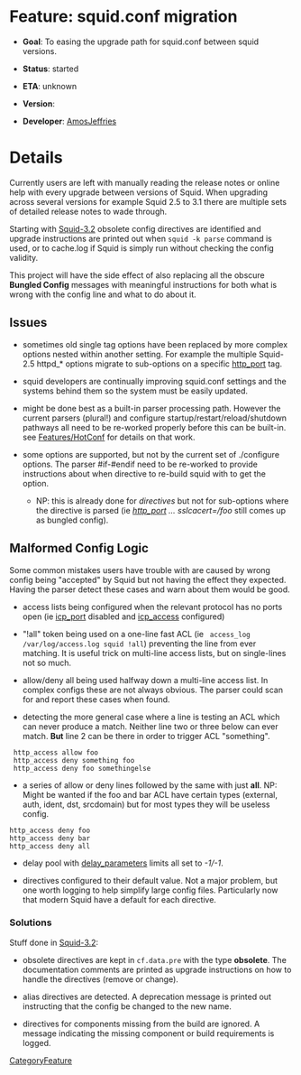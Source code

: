 # Feature: squid.conf migration

  - **Goal**: To easing the upgrade path for squid.conf between squid
    versions.

  - **Status**: started

  - **ETA**: unknown

  - **Version**:

  - **Developer**:
    [AmosJeffries](https://wiki.squid-cache.org/Features/ConfigUpdater/AmosJeffries#)

# Details

Currently users are left with manually reading the release notes or
online help with every upgrade between versions of Squid. When upgrading
across several versions for example Squid 2.5 to 3.1 there are multiple
sets of detailed release notes to wade through.

Starting with
[Squid-3.2](https://wiki.squid-cache.org/Features/ConfigUpdater/Squid-3.2#)
obsolete config directives are identified and upgrade instructions are
printed out when `squid -k parse` command is used, or to cache.log if
Squid is simply run without checking the config validity.

This project will have the side effect of also replacing all the obscure
**Bungled Config** messages with meaningful instructions for both what
is wrong with the config line and what to do about it.

## Issues

  - sometimes old single tag options have been replaced by more complex
    options nested within another setting. For example the multiple
    Squid-2.5 httpd\_\* options migrate to sub-options on a specific
    [http\_port](http://www.squid-cache.org/Doc/config/http_port#) tag.

  - squid developers are continually improving squid.conf settings and
    the systems behind them so the system must be easily updated.

  - might be done best as a built-in parser processing path. However the
    current parsers (plural\!) and configure
    startup/restart/reload/shutdown pathways all need to be re-worked
    properly before this can be built-in. see
    [Features/HotConf](https://wiki.squid-cache.org/Features/ConfigUpdater/Features/HotConf#)
    for details on that work.

  - some options are supported, but not by the current set of
    ./configure options. The parser \#if-\#endif need to be re-worked to
    provide instructions about when directive to re-build squid with to
    get the option.
    
      - NP: this is already done for *directives* but not for
        sub-options where the directive is parsed (ie
        *[http\_port](http://www.squid-cache.org/Doc/config/http_port#)
        ... sslcacert=/foo* still comes up as bungled config).

## Malformed Config Logic

Some common mistakes users have trouble with are caused by wrong config
being "accepted" by Squid but not having the effect they expected.
Having the parser detect these cases and warn about them would be good.

  - access lists being configured when the relevant protocol has no
    ports open (ie
    [icp\_port](http://www.squid-cache.org/Doc/config/icp_port#)
    disabled and
    [icp\_access](http://www.squid-cache.org/Doc/config/icp_access#)
    configured)

  - "\!all" token being used on a one-line fast ACL (ie `  access_log
    /var/log/access.log squid !all `) preventing the line from ever
    matching. It is useful trick on multi-line access lists, but on
    single-lines not so much.

  - allow/deny all being used halfway down a multi-line access list. In
    complex configs these are not always obvious. The parser could scan
    for and report these cases when found.

  - detecting the more general case where a line is testing an ACL which
    can never produce a match. Neither line two or three below can ever
    match. **But** line 2 can be there in order to trigger ACL
    "something".

<!-- end list -->

``` 
 http_access allow foo
 http_access deny something foo
 http_access deny foo somethingelse
```

  - a series of allow or deny lines followed by the same with just
    **all**. NP: Might be wanted if the foo and bar ACL have certain
    types (external, auth, ident, dst, srcdomain) but for most types
    they will be useless config.

<!-- end list -->

    http_access deny foo
    http_access deny bar
    http_access deny all

  - delay pool with
    [delay\_parameters](http://www.squid-cache.org/Doc/config/delay_parameters#)
    limits all set to *-1/-1*.

  - directives configured to their default value. Not a major problem,
    but one worth logging to help simplify large config files.
    Particularly now that modern Squid have a default for each
    directive.

### Solutions

Stuff done in
[Squid-3.2](https://wiki.squid-cache.org/Features/ConfigUpdater/Squid-3.2#):

  - obsolete directives are kept in `cf.data.pre` with the type
    **obsolete**. The documentation comments are printed as upgrade
    instructions on how to handle the directives (remove or change).

  - alias directives are detected. A deprecation message is printed out
    instructing that the config be changed to the new name.

  - directives for components missing from the build are ignored. A
    message indicating the missing component or build requirements is
    logged.

[CategoryFeature](https://wiki.squid-cache.org/Features/ConfigUpdater/CategoryFeature#)
